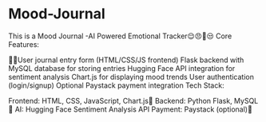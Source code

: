 # Mood-Journal
This is a Mood Journal -AI Powered Emotional Tracker😌😠😬😒
Core Features:

👨‍💻User journal entry form (HTML/CSS/JS frontend)
Flask backend with MySQL database for storing entries
Hugging Face API integration for sentiment analysis
Chart.js for displaying mood trends
User authentication (login/signup)
Optional Paystack payment integration
Tech Stack:

Frontend: HTML, CSS, JavaScript, Chart.js🐥
Backend: Python Flask, MySQL🐍
AI: Hugging Face Sentiment Analysis API
Payment: Paystack (optional)💸
